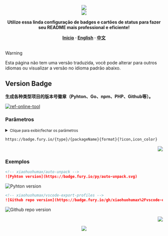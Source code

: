 <a name="readme-top"></a>

<div align="center">
  <div>
    <img src="https://capsule-render.vercel.app/api?type=waving&color=4D908E&height=160&section=header">
  </div>
  <a href="https://github.com/xiaohuohumax/readme-widget-hub">
    <img src="https://readme-typing-svg.demolab.com?font=Fira+Code&size=32&pause=1000&width=416&height=68&lines=%F0%9F%8E%96%EF%B8%8FReadme+Widget+Hub%F0%9F%8E%96%EF%B8%8F"/>
  </a>
  <p><b>Utilize essa linda configuração de badges e cartões de status para fazer seu README mais professional e eficiente!</b></p>
  <div>
    <b>
       <a href="/README_pt-BR.md">Início</a>
      · <a href="README_en-US.md">English</a>
      · <a href="README.md">中文</a>
    </b>
  </div>
  <br/>
</div>

> [!Warning]
> Esta página não tem uma versão traduzida, você pode alterar para outros idiomas ou visualizar a versão no idioma padrão abaixo.

## Version Badge

**生成各种类型项目的版本号徽章（Pyhton、Go、npm、PHP、Github等）。**

[![ref-online-tool]](https://badge.fury.io/)

### Parâmetros

<details >
<summary><small>Clique para exibir/fechar os parâmetros</small></summary><p></p>

| Nome | Tipo | Obrigatório | Padrão | Descrição | Mais Observações |
| -------------------- | -------------------- | ------------------------ | ----------------------- | --------------------------- | ------------------------------- |
| ![ref-params] | | | | | |
| `type` | `string` | `true` |  | 徽章类型 | 可选值：`js`（npm）`rb`（Ruby）`py`（Python）`go`（Go）`bo`（Bower）`gh`（Github）`nu`（NuGet）`ph`（PHP）`co`（CocoaPods）`pl`（Perl）`pg`（PGXN）。 |
| `packageName` | `string` | `true` |  | 包名 | 特殊字符需要转义，例如：`/` 转义为 `%2F`。 |
| `format` | `string` | `true` |  | 格式 | 可选值：`.svg` `.png` `@2x.png`。 |
| ![ref-querys] | | | | | |
| `icon` | `string` |  |  | 图标 | 固定前缀：`si%3A` 例如：`icon=si%3Agithub`。 |
| `icon_color` | `string` |  |  | 图标颜色 | 格式：`HEX` 例如：`#FF0000`。 |

</details>

```txt
https://badge.fury.io/{type}/{packageName}{format}{?icon,icon_color}
```

<p align="right"><a href="#readme-top"><img src="https://img.shields.io/badge/Voltar%20para%20topo-555555?style=for-the-badge"></a></p>

### Exemplos

```markdown
<!-- xiaohuohumax/auto-unpack -->
![Pyhton version](https://badge.fury.io/py/auto-unpack.svg)
```

<div>
  <img src="https://badge.fury.io/py/auto-unpack.svg" alt="Pyhton version" />
</div>

```markdown
<!-- xiaohuohumax/vscode-export-profiles -->
![Github repo version](https://badge.fury.io/gh/xiaohuohumax%2Fvscode-export-profiles.svg)
```

<div>
  <img src="https://badge.fury.io/gh/xiaohuohumax%2Fvscode-export-profiles.svg" alt="Github repo version" />
</div>

<p align="right"><a href="#readme-top"><img src="https://img.shields.io/badge/Voltar%20para%20topo-555555?style=for-the-badge"></a></p>

<div align="center">
  <img src="https://capsule-render.vercel.app/api?type=waving&color=4D908E&height=100&section=footer">
</div>

[ref-params]: https://img.shields.io/badge/Caminho%20dos%20Parâmetros-526E86

[ref-querys]: https://img.shields.io/badge/Parâmetros%20de%20Consulta-526E86

[ref-action-outputs]: https://img.shields.io/badge/Ações%20de%20Saídas-526E86

[ref-online-tool]: https://img.shields.io/badge/Ferramentas%20Online-F94144?style=for-the-badge&logo=data:image/svg+xml;base64,PHN2ZyB4bWxucz0iaHR0cDovL3d3dy53My5vcmcvMjAwMC9zdmciIGNsYXNzPSJpb25pY29uIiB2aWV3Qm94PSIwIDAgNTEyIDUxMiI+PHBhdGggZD0iTTIwOCAzNTJoLTY0YTk2IDk2IDAgMDEwLTE5Mmg2NE0zMDQgMTYwaDY0YTk2IDk2IDAgMDEwIDE5MmgtNjRNMTYzLjI5IDI1NmgxODcuNDIiIGZpbGw9Im5vbmUiIHN0cm9rZT0iI2ZmZiIgc3Ryb2tlLWxpbmVjYXA9InJvdW5kIiBzdHJva2UtbGluZWpvaW49InJvdW5kIiBzdHJva2Utd2lkdGg9IjM2Ii8+PC9zdmc+
